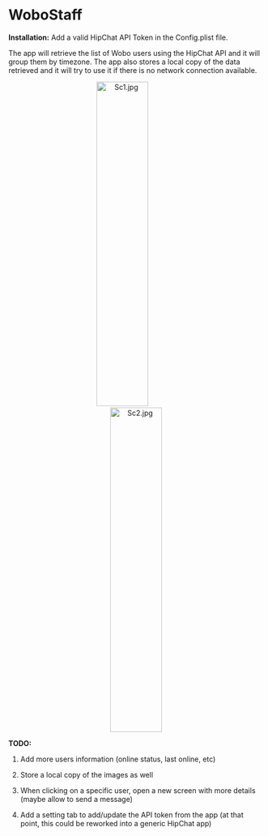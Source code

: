 # WoboStaff

**Installation:** Add a valid HipChat API Token in the Config.plist file.

The app will retrieve the list of Wobo users using the HipChat API and it will group them by timezone.
The app also stores a local copy of the data retrieved and it will try to use it if there is no network connection available.

<div align="center">
        <img width="45%" height="640px" src="/../screenshots/sc1.jpg" alt="Sc1.jpg"</img>
        <img height="0" width="10%">
        <img width="45%" height="640px" src="/../screenshots/sc2.jpg" alt="Sc2.jpg"</img>
</div>


**TODO:**

1) Add more users information (online status, last online, etc)

2) Store a local copy of the images as well

3) When clicking on a specific user, open a new screen with more details (maybe allow to send a message)

4) Add a setting tab to add/update the API token from the app (at that point, this could be reworked into a generic HipChat app)
